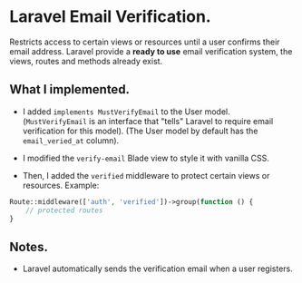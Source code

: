 # Laravel Email Verification.

Restricts  access to certain views or resources until a user confirms their email address.
Laravel provide a **ready to use** email verification system, the views, routes and methods already exist.

## What I implemented.

- I added `implements MustVerifyEmail` to the User model.
(`MustVerifyEmail` is an interface that "tells" Laravel to require email verification for this model).
(The User model by default has the `email_veried_at` column).

- I modified the `verify-email` Blade view to style it with vanilla CSS.

- Then, I added the `verified` middleware to protect certain views or resources. Example:
```php
Route::middleware(['auth', 'verified'])->group(function () {
    // protected routes
}
```

## Notes.
- Laravel automatically sends the verification email when a user registers.
